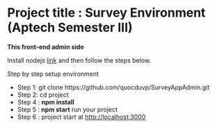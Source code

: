 # Project title : Survey Environment (Aptech Semester III)
<b>This front-end admin side</b>
<p>Install nodejs <a href="https://nodejs.org/en/">link</a> and then follow the steps below.</p>
<p>Step by step setup environment</p>
<ul>
  <li>Step 1: git clone https://github.com/quocduvp/SurveyAppAdmin.git</li>
  <li>Step 2: cd project</li>
  <li>Step 4 : <b>npm install</b></li>
  <li>Step 5 : <b>npm start</b> run your project</li>
  <li>Step 6 : project start at <a href="http://localhost:3000">http://localhost:3000</a></li>
</ul>
